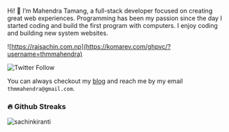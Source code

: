 Hi! 👋 I’m Mahendra Tamang, a full-stack developer focused on creating great web experiences. Programming has been my passion since the day I started coding and build the first program with computers. I enjoy coding and building new system websites.

![https://raisachin.com.np](https://komarev.com/ghpvc/?username=thmmahendra) 

![Twitter Follow](https://img.shields.io/twitter/follow/sachinkiranti?label=Follow%20%40me&style=social)

You can always checkout my [blog](https://www.wprefers.com/) and reach me by my email `thmmahendra@gmail.com`.

### 🔥 Github Streaks
<img src="https://github-readme-streak-stats.herokuapp.com/?user=thmmahendra&theme=black-ice&hide_border=true&stroke=0000&background=0D1117&ring=e05397&fire=e05397&currStreakLabel=e05397&bg_color=30,e96443,904e95&title_color=fff&text_color=fff" alt="sachinkiranti" />

